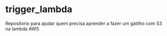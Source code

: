 # trigger_lambda
Repositorio para ajudar quem precisa aprender a fazer um gatilho com S3 na lambda AWS
